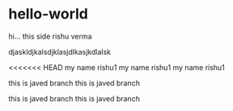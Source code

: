 # hello-world


hi... this side rishu verma



djaskldjkalsdjklasjdlkasjkdlalsk

<<<<<<< HEAD
my name rishu1
my name rishu1
my name rishu1



this is javed branch 
this is javed branch 
 
this is javed branch 
this is javed branch 


